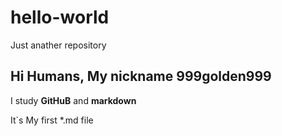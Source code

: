 # hello-world
Just anather repository

## Hi Humans, My nickname 999golden999

I study **GitHuB** and **markdown**

It`s My first *.md file 
